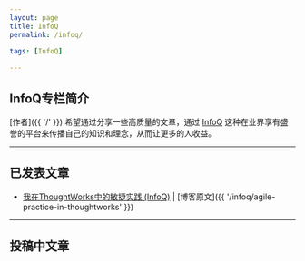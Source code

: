 ```yaml
---
layout: page
title: InfoQ
permalink: /infoq/

tags: [InfoQ]
    
---
```


## InfoQ专栏简介
[作者]({{ '/' }}) 希望通过分享一些高质量的文章，通过 [InfoQ](http://www.infoq.com/cn) 这种在业界享有盛誉的平台来传播自己的知识和理念，从而让更多的人收益。
	
---

## 已发表文章
* [我在ThoughtWorks中的敏捷实践 (InfoQ)](http://www.infoq.com/cn/articles/my-agile-practice-in-thoughtworks) \| [博客原文]({{ '/infoq/agile-practice-in-thoughtworks' }}) 

---

## 投稿中文章
